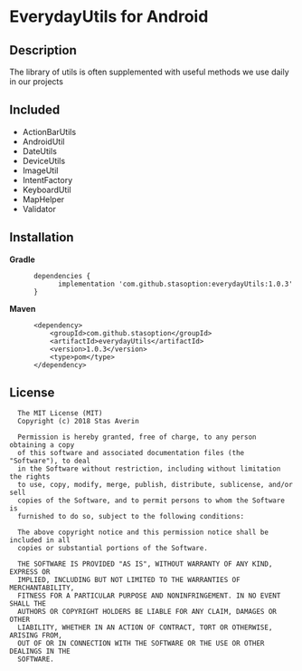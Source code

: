 # EverydayUtils for Android

## Description
The library of utils is often supplemented with useful methods we use daily in our projects

## Included
* ActionBarUtils
* AndroidUtil
* DateUtils
* DeviceUtils
* ImageUtil
* IntentFactory
* KeyboardUtil
* MapHelper
* Validator

## Installation

**Gradle**<br />

```
      dependencies {
            implementation 'com.github.stasoption:everydayUtils:1.0.3'
      }
```

**Maven**<br />

```
      <dependency>
          <groupId>com.github.stasoption</groupId>
          <artifactId>everydayUtils</artifactId>
          <version>1.0.3</version>
          <type>pom</type>
      </dependency>
```

## License

      The MIT License (MIT)
      Copyright (c) 2018 Stas Averin

      Permission is hereby granted, free of charge, to any person obtaining a copy
      of this software and associated documentation files (the "Software"), to deal
      in the Software without restriction, including without limitation the rights
      to use, copy, modify, merge, publish, distribute, sublicense, and/or sell
      copies of the Software, and to permit persons to whom the Software is
      furnished to do so, subject to the following conditions:

      The above copyright notice and this permission notice shall be included in all
      copies or substantial portions of the Software.

      THE SOFTWARE IS PROVIDED "AS IS", WITHOUT WARRANTY OF ANY KIND, EXPRESS OR
      IMPLIED, INCLUDING BUT NOT LIMITED TO THE WARRANTIES OF MERCHANTABILITY,
      FITNESS FOR A PARTICULAR PURPOSE AND NONINFRINGEMENT. IN NO EVENT SHALL THE
      AUTHORS OR COPYRIGHT HOLDERS BE LIABLE FOR ANY CLAIM, DAMAGES OR OTHER
      LIABILITY, WHETHER IN AN ACTION OF CONTRACT, TORT OR OTHERWISE, ARISING FROM,
      OUT OF OR IN CONNECTION WITH THE SOFTWARE OR THE USE OR OTHER DEALINGS IN THE
      SOFTWARE.
